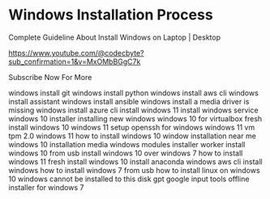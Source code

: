 # Windows Installation Process 

Complete Guideline About Install Windows on Laptop | Desktop


https://www.youtube.com/@codecbyte?sub_confirmation=1&v=MxOMbBGgC7k

Subscribe Now For More

windows install git
windows install python
windows install aws cli
windows install assistant
windows install ansible
windows install a media driver is missing
windows install azure cli
install windows 11
install windows service
windows 10 installer
installing new windows
windows 10 for virtualbox
fresh install windows 10
windows 11 setup
openssh for windows
windows 11 vm
tpm 2.0 windows 11
how to install windows 10
window installation near me
windows 10 installation media
windows modules installer worker
install windows 10 from usb
install windows 10 over windows 7
how to install windows 11
fresh install windows 10
install anaconda windows
aws cli install windows
how to install windows 7 from usb
how to install linux on windows 10
windows cannot be installed to this disk gpt
google input tools offline installer for windows 7
